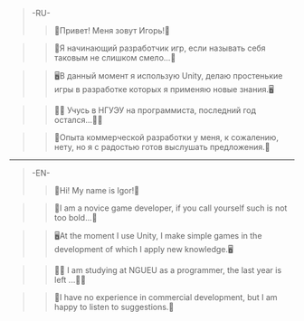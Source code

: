 >-RU-
>>👻Привет! Меня зовут Игорь!👻

>>🐉Я начинающий разработчик игр, если называть себя таковым не слишком смело...🐉

>>🖥В данный момент я использую Unity, делаю простенькие игры в разработке которых я применяю новые знания.🖥

>>👨‍🎓 Учусь в НГУЭУ на программиста, последний год остался...👨‍🎓 

>>💼Опыта коммерческой разработки у меня, к сожалению, нету, но я с радостью готов выслушать предложения.💼
------
>-EN-
>>👻Hi! My name is Igor!👻

>>🐉I am a novice game developer, if you call yourself such is not too bold...🐉

>>🖥At the moment I use Unity, I make simple games in the development of which I apply new knowledge.🖥

>>👨‍🎓 I am studying at NGUEU as a programmer, the last year is left ...👨‍🎓 

>>💼I have no experience in commercial development, but I am happy to listen to suggestions.💼
